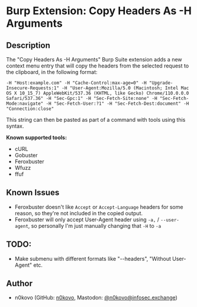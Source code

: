 # Burp Extension: Copy Headers As -H Arguments

## Description

The "Copy Headers As -H Arguments" Burp Suite extension adds a new context menu entry that will copy the headers from the selected request to the clipboard, in the following format:

```-H "Host:example.com" -H "Cache-Control:max-age=0" -H "Upgrade-Insecure-Requests:1" -H "User-Agent:Mozilla/5.0 (Macintosh; Intel Mac OS X 10_15_7) AppleWebKit/537.36 (KHTML, like Gecko) Chrome/110.0.0.0 Safari/537.36" -H "Sec-Gpc:1" -H "Sec-Fetch-Site:none" -H "Sec-Fetch-Mode:navigate" -H "Sec-Fetch-User:?1" -H "Sec-Fetch-Dest:document" -H "Connection:close"```

This string can then be pasted as part of a command with tools using this syntax.

**Known supported tools:**

- cURL
- Gobuster
- Feroxbuster
- Wfuzz
- ffuf

## Known Issues

- Feroxbuster doesn't like `Accept` or `Accept-Language` headers for some reason, so they're not included in the copied output.
- Feroxbuster will only accept User-Agent header using `-a,` / `--user-agent`, so personally I'm just manually changing that `-H` to `-a` 

## TODO:

- Make submenu with different formats like "--headers", "Without User-Agent" etc.

## Author

- n0kovo (GitHub: [n0kovo](https://github.com/n0kovo), Mastodon: [@n0kovo@infosec.exchange](https://infosec.exchange/@n0kovo))
